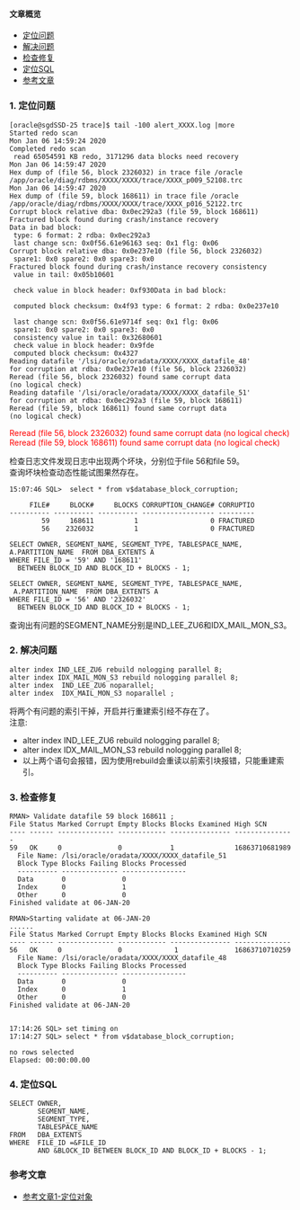 #### 文章概览
- [定位问题](#定位问题) 
- [解决问题](#解决问题)  
- [检查修复](#检查修复)  
- [定位SQL](#定位SQL)  
- [参考文章](#参考文章)



### 1. 定位问题  

```
[oracle@sgdSSD-25 trace]$ tail -100 alert_XXXX.log |more
Started redo scan
Mon Jan 06 14:59:24 2020
Completed redo scan
 read 65054591 KB redo, 3171296 data blocks need recovery
Mon Jan 06 14:59:47 2020
Hex dump of (file 56, block 2326032) in trace file /oracle
/app/oracle/diag/rdbms/XXXX/XXXX/trace/XXXX_p009_52108.trc
Mon Jan 06 14:59:47 2020
Hex dump of (file 59, block 168611) in trace file /oracle
/app/oracle/diag/rdbms/XXXX/XXXX/trace/XXXX_p016_52122.trc
Corrupt block relative dba: 0x0ec292a3 (file 59, block 168611)
Fractured block found during crash/instance recovery
Data in bad block:
 type: 6 format: 2 rdba: 0x0ec292a3
 last change scn: 0x0f56.61e96163 seq: 0x1 flg: 0x06
Corrupt block relative dba: 0x0e237e10 (file 56, block 2326032)
 spare1: 0x0 spare2: 0x0 spare3: 0x0
Fractured block found during crash/instance recovery consistency
 value in tail: 0x05b10601

 check value in block header: 0xf930Data in bad block:

 computed block checksum: 0x4f93 type: 6 format: 2 rdba: 0x0e237e10

 last change scn: 0x0f56.61e9714f seq: 0x1 flg: 0x06
 spare1: 0x0 spare2: 0x0 spare3: 0x0
 consistency value in tail: 0x32680601
 check value in block header: 0x9fde
 computed block checksum: 0x4327
Reading datafile '/lsi/oracle/oradata/XXXX/XXXX_datafile_48' 
for corruption at rdba: 0x0e237e10 (file 56, block 2326032)
Reread (file 56, block 2326032) found same corrupt data 
(no logical check)
Reading datafile '/lsi/oracle/oradata/XXXX/XXXX_datafile_51' 
for corruption at rdba: 0x0ec292a3 (file 59, block 168611)
Reread (file 59, block 168611) found same corrupt data 
(no logical check)
```
<font color="red">
Reread (file 56, block 2326032) found same corrupt data 
(no logical check)
</font>   
<font color="red">
Reread (file 59, block 168611) found same corrupt data 
(no logical check)
</font>   

检查日志文件发现日志中出现两个坏块，分别位于file 56和file 59。  
查询坏块检查动态性能试图果然存在。
```
15:07:46 SQL>  select * from v$database_block_corruption;

     FILE#     BLOCK#     BLOCKS CORRUPTION_CHANGE# CORRUPTIO
---------- ---------- ---------- ------------------ ---------
        59     168611          1                  0 FRACTURED
        56    2326032          1                  0 FRACTURED
```

```
SELECT OWNER, SEGMENT_NAME, SEGMENT_TYPE, TABLESPACE_NAME, 
A.PARTITION_NAME  FROM DBA_EXTENTS A
WHERE FILE_ID = '59' AND '168611' 
  BETWEEN BLOCK_ID AND BLOCK_ID + BLOCKS - 1;

SELECT OWNER, SEGMENT_NAME, SEGMENT_TYPE, TABLESPACE_NAME,
 A.PARTITION_NAME  FROM DBA_EXTENTS A
WHERE FILE_ID = '56' AND '2326032' 
  BETWEEN BLOCK_ID AND BLOCK_ID + BLOCKS - 1;
```
查询出有问题的SEGMENT_NAME分别是IND_LEE_ZU6和IDX_MAIL_MON_S3。



### 2. 解决问题  

```
alter index IND_LEE_ZU6 rebuild nologging parallel 8;
alter index IDX_MAIL_MON_S3 rebuild nologging parallel 8;
alter index  IND_LEE_ZU6 noparallel;
alter index  IDX_MAIL_MON_S3 noparallel ;
```
将两个有问题的索引干掉，开启并行重建索引经不存在了。  
注意:  

- alter index IND_LEE_ZU6 rebuild nologging parallel 8;
- alter index IDX_MAIL_MON_S3 rebuild nologging parallel 8;
- 以上两个语句会报错，因为使用rebuild会重读以前索引块报错，只能重建索引。  



### 3. 检查修复

```
RMAN> Validate datafile 59 block 168611 ;
File Status Marked Corrupt Empty Blocks Blocks Examined High SCN
---- ------ -------------- ------------ --------------- ---------------
59   OK     0              0            1               16863710681989
  File Name: /lsi/oracle/oradata/XXXX/XXXX_datafile_51
  Block Type Blocks Failing Blocks Processed
  ---------- -------------- ----------------
  Data       0              0
  Index      0              1
  Other      0              0
Finished validate at 06-JAN-20

RMAN>Starting validate at 06-JAN-20
......
File Status Marked Corrupt Empty Blocks Blocks Examined High SCN
---- ------ -------------- ------------ --------------- --------------
56   OK     0              0             1              16863710710259
  File Name: /lsi/oracle/oradata/XXXX/XXXX_datafile_48
  Block Type Blocks Failing Blocks Processed
  ---------- -------------- ----------------
  Data       0              0
  Index      0              1
  Other      0              0
Finished validate at 06-JAN-20


17:14:26 SQL> set timing on
17:14:27 SQL> select * from v$database_block_corruption;

no rows selected
Elapsed: 00:00:00.00
```



### 4. 定位SQL  

```
SELECT OWNER, 
       SEGMENT_NAME, 
       SEGMENT_TYPE, 
       TABLESPACE_NAME 
FROM   DBA_EXTENTS 
WHERE  FILE_ID =&FILE_ID
       AND &BLOCK_ID BETWEEN BLOCK_ID AND BLOCK_ID + BLOCKS - 1;
```



### 参考文章   

 - [参考文章1-定位对象](https://www.cnblogs.com/kerrycode/p/6576988.html)



